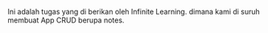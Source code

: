 Ini adalah tugas yang di berikan oleh Infinite Learning. dimana kami di suruh membuat App CRUD berupa notes.
